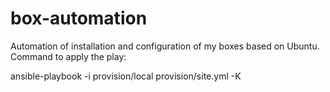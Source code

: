 box-automation
==============

Automation of installation and configuration of my boxes based on Ubuntu.
Command to apply the play:

  ansible-playbook -i provision/local provision/site.yml -K
